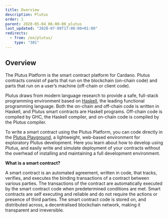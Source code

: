 ```yaml
---
title: Overview
description: Plutus
order: 1
parent: 2020-05-04_06-00-00_plutus
last_updated: "2020-07-09T17:00:00+01:00"
redirects:
  - from: /en/plutus/
    type: "301"
---
```

## Overview

The Plutus Platform is the smart contract platform for Cardano. Plutus contracts consist of parts that run on the blockchain (on-chain code) and parts that run on a user’s machine (off-chain or client code).

Plutus draws from modern language research to provide a safe, full-stack programming environment based on [Haskell](https://www.haskell.org/), the leading functional programming language. Both the on-chain and off-chain code is written in Haskell, and Plutus smart contracts are Haskell programs. Off-chain code is compiled by GHC, the Haskell compiler, and on-chain code is compiled by the Plutus compiler.

To write a smart contract using the Plutus Platform, you can code directly in the [Plutus Playground](https://prod.playground.plutus.iohkdev.io/), a lightweight, web-based environment for exploratory Plutus development. Here you learn about how to develop using Plutus, and easily write and simulate deployment of your contracts without the overhead of installing and maintaining a full development environment.

**What is a smart contract?**

A smart contract is an automated agreement, written in code, that tracks, verifies, and executes the binding transactions of a contract between various parties. The transactions of the contract are automatically executed by the smart contract code when predetermined conditions are met. Smart contracts are self executing and reliable and do not require the actions or presence of third parties. The smart contract code is stored on, and distributed across, a decentralised blockchain network, making it transparent and irreversible. 

